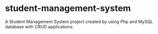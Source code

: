 # student-management-system
A Student Management System project created by using Php and MySQL database with CRUD applications.
